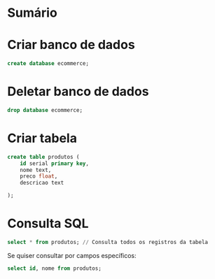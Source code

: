 # Sumário

# Criar banco de dados

````sql
create database ecommerce;
````

# Deletar banco de dados

````sql
drop database ecommerce;
````

# Criar tabela

````sql
create table produtos (
    id serial primary key,
    nome text,
    preco float,
    descricao text

);
````

# Consulta SQL

````sql
select * from produtos; // Consulta todos os registros da tabela
````

Se quiser consultar por campos específicos:

````sql
select id, nome from produtos;
````